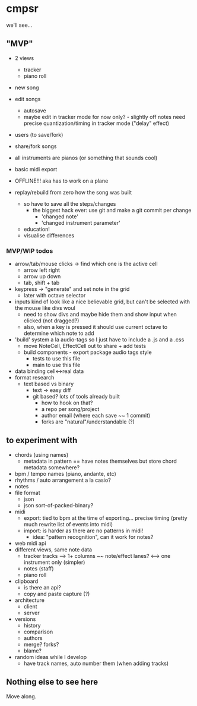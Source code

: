 # cmpsr

we'll see...

## "MVP"

- 2 views
    - tracker
    - piano roll

- new song
- edit songs
    - autosave
    - maybe edit in tracker mode for now only? - slightly off notes need precise quantization/timing in tracker mode ("delay" effect)
- users (to save/fork)
- share/fork songs
- all instruments are pianos (or something that sounds cool)
- basic midi export
- OFFLINE!!! aka has to work on a plane
- replay/rebuild from zero how the song was built
	- so have to save all the steps/changes
		- the biggest hack ever: use git and make a git commit per change
			- 'changed note'
			- 'changed instrument parameter'
	- education!
	- visualise differences

### MVP/WIP todos

- arrow/tab/mouse clicks -> find which one is the active cell
    - arrow left right
    - arrow up down
    - tab, shift + tab
- keypress -> "generate" and set note in the grid
    - later with octave selector
- inputs kind of look like a nice believable grid, but can't be selected with the mouse like divs woul
    - need to show divs and maybe hide them and show input when clicked (not dragged?)
    - also, when a key is pressed it should use current octave to determine which note to add
- 'build' system a la audio-tags so I just have to include a .js and a .css
    - move NoteCell, EffectCell out to share + add tests 
    - build components - export package audio tags style
        - tests to use this file
        - main to use this file
- data binding cell<->real data
- format research
    - text based vs binary
        - text -> easy diff
        - git based? lots of tools already built
            - how to hook on that?
            - a repo per song/project
            - author email (where each save ~~ 1 commit)
            - forks are "natural"/understandable (?)

## to experiment with

- chords (using names)
    - metadata in pattern == have notes themselves but store chord metadata somewhere?
- bpm / tempo names (piano, andante, etc)
- rhythms / auto arrangement a la casio?
- notes
- file format
    - json
    - json sort-of-packed-binary?
- midi
    - export: tied to bpm at the time of exporting... precise timing (pretty much rewrite list of events into midi)
    - import: is harder as there are no patterns in midi!
        - idea: "pattern recognition", can it work for notes?
- web midi api
- different views, same note data
    - tracker
        <cmpsr-pattern></cmpsr-pattern>
            tracks --> 1+ columns ~~ note/effect lanes? <--> one instrument only (simpler)
    - notes (staff)
    - piano roll
- clipboard
    - is there an api?
    - copy and paste capture (?)
- architecture
    - client
    - server
- versions
    - history
    - comparison
    - authors
    - merge? forks?
    - blame?
- random ideas while I develop
    - have track names, auto number them (when adding tracks)

## Nothing else to see here

Move along.
